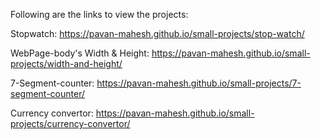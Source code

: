 Following are the links to view the projects:

Stopwatch: https://pavan-mahesh.github.io/small-projects/stop-watch/

WebPage-body's Width & Height:
https://pavan-mahesh.github.io/small-projects/width-and-height/

7-Segment-counter:
https://pavan-mahesh.github.io/small-projects/7-segment-counter/

Currency convertor:
https://pavan-mahesh.github.io/small-projects/currency-convertor/
